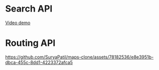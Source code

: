 # Search API
[Video demo](https://youtu.be/U0ZM1PkJgRw)

# Routing API





https://github.com/SuryaPatil/maps-clone/assets/78182536/e8e3951b-dbca-455c-8dd1-4223372afca5

